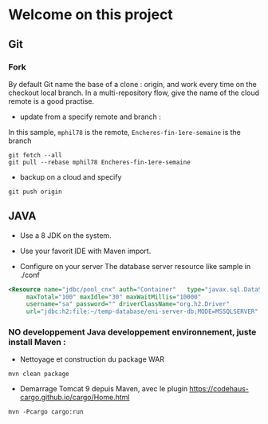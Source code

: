 # Welcome on this project


## Git 

### Fork 

By default Git name the base of a clone : origin, and work every time on the checkout local branch. In a multi-repository flow, give the name of the cloud remote is a good practise.

- update from a specify remote and branch :

In this sample, `mphil78` is the remote, `Encheres-fin-1ere-semaine` is the branch

```Shell
git fetch --all
git pull --rebase mphil78 Encheres-fin-1ere-semaine
```

- backup on a cloud and specify 

```Shell
git push origin
```

## JAVA 

- Use a 8 JDK on the system.

- Use your favorit IDE with Maven import.

- Configure on your server The database server resource like sample in ./conf

```XML
<Resource name="jdbc/pool_cnx" auth="Container"   type="javax.sql.DataSource"
     maxTotal="100" maxIdle="30" maxWaitMillis="10000"
     username="sa" password="" driverClassName="org.h2.Driver"
     url="jdbc:h2:file:~/temp-database/eni-server-db;MODE=MSSQLSERVER" />
```

### NO developpement Java developpement environnement, juste install Maven  : 

- Nettoyage et construction du package WAR 

```Shell
mvn clean package
```

- Demarrage Tomcat 9 depuis Maven, avec le plugin https://codehaus-cargo.github.io/cargo/Home.html

```Shell
mvn -Pcargo cargo:run
```

